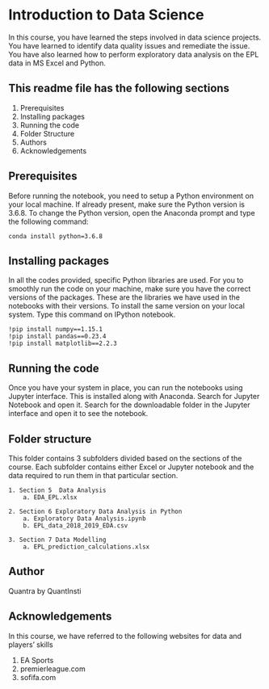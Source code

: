 # Introduction to Data Science

In this course, you have learned the steps involved in data science projects. You have learned to identify data quality issues and remediate the issue. You have also learned how to perform exploratory data analysis on the EPL data in MS Excel and Python.

## This readme file has the following sections
1. Prerequisites
2. Installing packages
3. Running the code
4. Folder Structure
5. Authors
6. Acknowledgements


## Prerequisites
Before running the notebook, you need to setup a Python environment on your local machine. If already present, make sure the Python version is 3.6.8. To change the Python version, open the Anaconda prompt and type the following command: 

	conda install python=3.6.8

## Installing packages
In all the codes provided, specific Python libraries are used. For you to smoothly run the code on your machine, make sure you have the correct versions of the packages. These are the libraries we have used in the notebooks with their versions. To install the same version on your local system. Type this command on IPython notebook.

	!pip install numpy==1.15.1
	!pip install pandas==0.23.4
	!pip install matplotlib==2.2.3
  
## Running the code
Once you have your system in place, you can run the notebooks using Jupyter interface. This is installed along with Anaconda. Search for Jupyter Notebook and open it. Search for the downloadable folder in the Jupyter interface and open it to see the notebook.

## Folder structure
This folder contains 3 subfolders divided based on the sections of the course. Each subfolder contains either Excel or Jupyter notebook and the data required to run them in that particular section.

	1. Section 5  Data Analysis
		a. EDA_EPL.xlsx

	2. Section 6 Exploratory Data Analysis in Python
		a. Exploratory Data Analysis.ipynb
		b. EPL_data_2018_2019_EDA.csv

	3. Section 7 Data Modelling
		a. EPL_prediction_calculations.xlsx

## Author
Quantra by QuantInsti

## Acknowledgements
In this course, we have referred to the following websites for data and players’ skills

1. EA Sports
2. premierleague.com
3. sofifa.com

